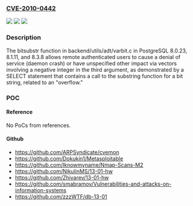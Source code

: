 ### [CVE-2010-0442](https://cve.mitre.org/cgi-bin/cvename.cgi?name=CVE-2010-0442)
![](https://img.shields.io/static/v1?label=Product&message=n%2Fa&color=blue)
![](https://img.shields.io/static/v1?label=Version&message=%3D%20n%2Fa%20&color=brighgreen)
![](https://img.shields.io/static/v1?label=Vulnerability&message=n%2Fa&color=brighgreen)

### Description

The bitsubstr function in backend/utils/adt/varbit.c in PostgreSQL 8.0.23, 8.1.11, and 8.3.8 allows remote authenticated users to cause a denial of service (daemon crash) or have unspecified other impact via vectors involving a negative integer in the third argument, as demonstrated by a SELECT statement that contains a call to the substring function for a bit string, related to an "overflow."

### POC

#### Reference
No PoCs from references.

#### Github
- https://github.com/ARPSyndicate/cvemon
- https://github.com/Dokukin1/Metasploitable
- https://github.com/Iknowmyname/Nmap-Scans-M2
- https://github.com/NikulinMS/13-01-hw
- https://github.com/Zhivarev/13-01-hw
- https://github.com/smabramov/Vulnerabilities-and-attacks-on-information-systems
- https://github.com/zzzWTF/db-13-01

